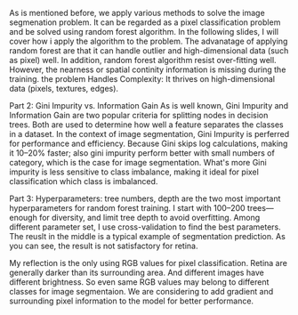 As is mentioned before, we apply various methods to solve the image segmenation problem. It can be regarded as a pixel classification problem and be solved using random forest algorithm. In the following slides, I will cover how i apply the algorithm to the problem. The advanatage of applying random forest are that it can handle outlier and high-dimensional data (such as pixel) well. In addition, random forest algorithm resist over-fitting well. However, the nearness or spatial continity information is missing during the training. the problem Handles Complexity: It thrives on high-dimensional data (pixels, textures, edges).



Part 2: Gini Impurity vs. Information Gain
As is well known, Gini Impurity and Information Gain are two popular criteria for splitting nodes in decision trees. Both are used to determine how well a feature separates the classes in a dataset. In the context of image segmentation, Gini Impurity is perferred for performance and efficiency. Because Gini skips log calculations, making it 10–20% faster; also gini impurity perform better with small numbers of category, which is the case for image segmentation. What's more Gini impurity is less sensitive to class imbalance, making it ideal for pixel classification which class is imbalanced.


Part 3:
Hyperparameters: tree numbers, depth are the two most important hyperparameters for random forest training. I start with 100–200 trees—enough for diversity, and limit tree depth to avoid overfitting. Among different parameter set, I use cross-validation to find the best parameters. 
The reuslt in the middle is a typical example of segmentation prediction. As you can see, the result is not satisfactory for retina.

My reflection is the only using RGB values for pixel classification. Retina are generally darker than its surrounding area. And different images have different brightness. So even same RGB values may belong to different classes for image segmentaion. 
We are considering to add gradient and surrounding pixel information to the model for better performance.

